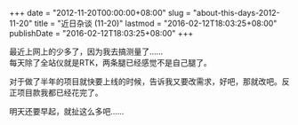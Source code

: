 +++
date = "2012-11-20T00:00:00+08:00"
slug = "about-this-days-2012-11-20"
title = "近日杂谈 (11-20)"
lastmod = "2016-02-12T18:03:25+08:00"
publishDate = "2016-02-12T18:03:25+08:00"
+++

最近上网上的少多了，因为我去搞测量了……  
每天除了全站仪就是RTK，两条腿已经感觉不是自己腿了。

对于做了半年的项目就快要上线的时候，告诉我又要改需求，好吧，那就改吧。反正项目款我都已经花完了。

明天还要早起，就扯这么多吧……
